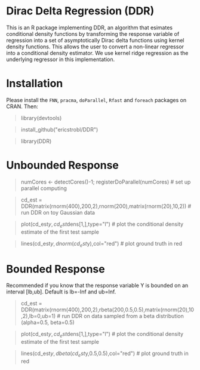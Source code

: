 # Dirac Delta Regression (DDR)

This is an R package implementing DDR, an algorithm that esimates conditional density functions by transforming the response variable of regression into a set of asymptotically Dirac delta functions using kernel density functions. This allows the user to convert a non-linear regressor into a conditional density estimator. We use kernel ridge regression as the underlying regressor in this implementation.

# Installation

Please install the `FNN`, `pracma`, `doParallel`, `Rfast` and `foreach` packages on CRAN. Then:

> library(devtools)

> install_github("ericstrobl/DDR")

> library(DDR)

# Unbounded Response

> numCores <- detectCores()-1; registerDoParallel(numCores) # set up parallel computing

> cd_est = DDR(matrix(rnorm(400),200,2),rnorm(200),matrix(rnorm(20),10,2)) # run DDR on toy Gaussian data

> plot(cd_est$y,cd_est$dens[1,],type="l") # plot the conditional density estimate of the first test sample

> lines(cd_est$y,dnorm(cd_est$y),col="red") # plot ground truth in red

# Bounded Response

Recommended if you know that the response variable Y is bounded on an interval [lb,ub]. Default is lb=-Inf and ub=Inf.

> cd_est = DDR(matrix(rnorm(400),200,2),rbeta(200,0.5,0.5),matrix(rnorm(20),10,2),lb=0,ub=1) # run DDR on data sampled from a beta distribution (alpha=0.5, beta=0.5)

> plot(cd_est$y,cd_est$dens[1,],type="l") # plot the conditional density estimate of the first test sample

> lines(cd_est$y,dbeta(cd_est$y,0.5,0.5),col="red") # plot ground truth in red
